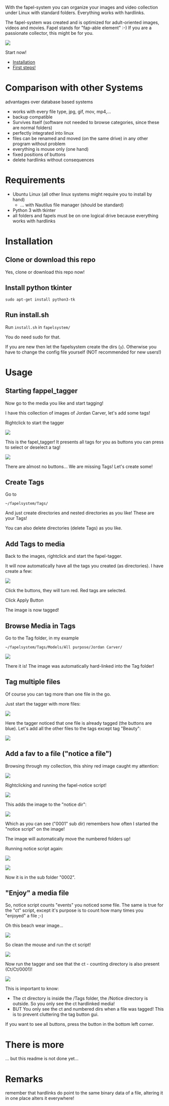 With the fapel-system you can organize your images and video collection under Linux with standard folders. Everything works with hardlinks.

The fapel-system was created and is optimized for adult-oriented images, videos and movies. Fapel stands for "fap-able element" :-) If you are a passionate collector, this might be for you.

![](img/27173524.png)


Start now!

- [Installation](#installation)
- [First steps!](#usage)



# Comparison with other Systems
advantages over database based systems

* works with every file type, jpg, gif, mov, mp4,...
* backup compatible
* Survives itself (software not needed to browse categories, since these are normal folders)
* perfectly integrated into linux
* files can be renamed and moved (on the same drive) in any other program without problem
* everything is mouse only (one hand)
* fixed positions of buttons
* delete hardlinks without consequences


# Requirements

* Ubuntu Linux (all other linux systems might require you to install by hand)
    * ... with Nautilus file manager (should be standard)
* Python 3 with tkinter
* all folders and fapels must be on one logical drive because everything works with hardlinks


# Installation


## Clone or download this repo

Yes, clone or download this repo now!

## Install python tkinter

`sudo apt-get install python3-tk`

## Run install.sh

Run `install.sh` in `fapelsystem/`

You do need sudo for that.

If you are new then let the fapelsystem create the dirs (`y`). Otherwise you have to change the config file yourself (NOT recommended for new users!)


# Usage

## Starting fappel_tagger


Now go to the media you like and start tagging!

I have this collection of images of Jordan Carver, let's add some tags!

Rightclick to start the tagger

![](img/001.png)

This is the fapel_tagger! It presents all tags for you as buttons you can press to select or deselect a tag!

![](img/002.png)

There are almost no buttons... We are missing Tags! Let's create some!


## Create Tags

Go to

`~/fapelsystem/Tags/`

And just create directories and nested directories as you like! These are your Tags!

You can also delete directories (delete Tags) as you like.

## Add Tags to media


Back to the images, rightclick and start the fapel-tagger.

It will now automatically have all the tags you created (as directories). I have create a few:

![](img/003.png)

Click the buttons, they will turn red. Red tags are selected.

Click Apply Button

The image is now tagged!

## Browse Media in Tags

Go to the Tag folder, in my example

`~/fapelsystem/Tags/Models/All purpose/Jordan Carver/`

![](img/004.png)

There it is! The image was automatically hard-linked into the Tag folder!

## Tag multiple files


Of course you can tag more than one file in the go.

Just start the tagger with more files:

![](img/005.png)

Here the tagger noticed that one file is already tagged (the buttons are blue). Let's add all the other files to the tags except tag "Beauty":

![](img/006.png)


## Add a fav to a file ("notice a file")

Browsing through my collection, this shiny red image caught my attention:

![](img/007.png)

Rightclicking and running the fapel-notice script!

![](img/008.png)

This adds the image to the "notice dir":

![](img/009.png)

Which as you can see ("0001" sub dir) remembers how often I started the "notice script" on the image!

The image will automatically move the numbered folders up!

Running notice script again:

![](img/010.png)

![](img/011.png)

Now it is in the sub folder "0002".

## "Enjoy" a media file

So, notice script counts "events" you noticed some file. The same is true for the "ct" script, except it's purpose is to count how many times you "enjoyed" a file ;-)

Oh this beach wear image...

![](img/013.png)

So clean the mouse and run the ct script!

![](img/014.png)

Now run the tagger and see that the ct - counting directory is also present (Ct/Ct/0001)!

![](img/015.png)


This is important to know:

* The ct directory is inside the /Tags folder, the /Notice directory is outside. So you only see the ct hardlinked media!
* BUT You only see the ct and numbered dirs when a file was tagged! This is to prevent cluttering the tag button gui.

If you want to see all buttons, press the button in the bottom left corner.




# There is more

... but this readme is not done yet...




# Remarks
remember that hardlinks do point to the same binary data of a file, altering it in one place alters it everywhere!






